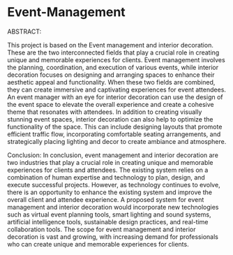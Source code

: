 # Event-Management
ABSTRACT:

This project is based on the Event management and interior decoration. These are the two interconnected fields that play a crucial role in creating unique and memorable experiences for clients. Event management involves the planning, coordination, and execution of various events, while interior decoration focuses on designing and arranging spaces to enhance their aesthetic appeal and functionality.
When these two fields are combined, they can create immersive and captivating experiences for event attendees. An event manager with an eye for interior decoration can use the design of the event space to elevate the overall experience and create a cohesive theme that resonates with attendees. In addition to creating visually stunning event spaces, interior decoration can also help to optimize the functionality of the space. This can include designing layouts that promote efficient traffic flow, incorporating comfortable seating arrangements, and strategically placing lighting and decor to create ambiance and atmosphere.

Conclusion:
    	In conclusion, event management and interior decoration are two industries that play a crucial role in creating unique and memorable experiences for clients and attendees. The existing system relies on a combination of human expertise and technology to plan, design, and execute successful projects. However, as technology continues to evolve, there is an opportunity to enhance the existing system and improve the overall client and attendee experience.
A proposed system for event management and interior decoration would incorporate new technologies such as virtual event planning tools, smart lighting and sound systems, artificial intelligence tools, sustainable design practices, and real-time collaboration tools. 
The scope for event management and interior decoration is vast and growing, with increasing demand for professionals who can create unique and memorable experiences for clients.
